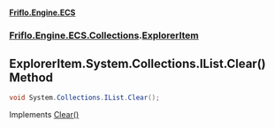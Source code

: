 #### [Friflo.Engine.ECS](index.md#'index')
### [Friflo.Engine.ECS.Collections](Friflo.Engine.ECS.Collections.md#'Friflo.Engine.ECS.Collections').[ExplorerItem](ExplorerItem.md#'Friflo.Engine.ECS.Collections.ExplorerItem')

## ExplorerItem.System.Collections.IList.Clear() Method

```csharp
void System.Collections.IList.Clear();
```

Implements [Clear()](https://docs.microsoft.com/en-us/dotnet/api/System.Collections.IList.Clear#'System.Collections.IList.Clear')